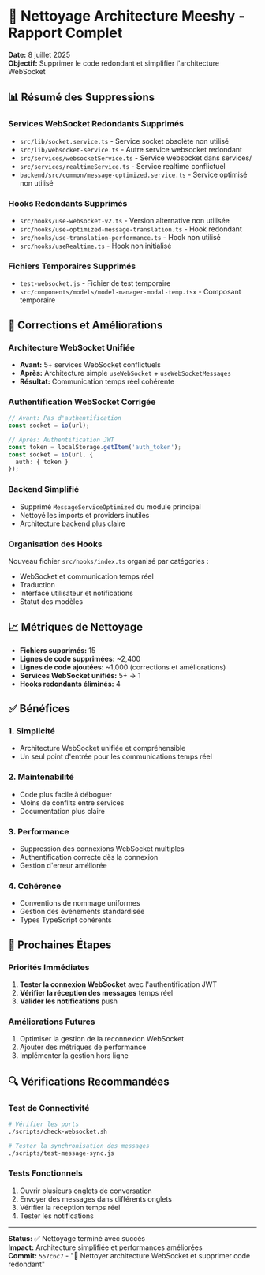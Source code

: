 # 🧹 Nettoyage Architecture Meeshy - Rapport Complet

**Date:** 8 juillet 2025  
**Objectif:** Supprimer le code redondant et simplifier l'architecture WebSocket

## 📊 Résumé des Suppressions

### Services WebSocket Redondants Supprimés
- `src/lib/socket.service.ts` - Service socket obsolète non utilisé
- `src/lib/websocket-service.ts` - Autre service websocket redondant
- `src/services/websocketService.ts` - Service websocket dans services/
- `src/services/realtimeService.ts` - Service realtime conflictuel
- `backend/src/common/message-optimized.service.ts` - Service optimisé non utilisé

### Hooks Redondants Supprimés
- `src/hooks/use-websocket-v2.ts` - Version alternative non utilisée
- `src/hooks/use-optimized-message-translation.ts` - Hook redondant
- `src/hooks/use-translation-performance.ts` - Hook non utilisé
- `src/hooks/useRealtime.ts` - Hook non initialisé

### Fichiers Temporaires Supprimés
- `test-websocket.js` - Fichier de test temporaire
- `src/components/models/model-manager-modal-temp.tsx` - Composant temporaire

## 🔧 Corrections et Améliorations

### Architecture WebSocket Unifiée
- **Avant:** 5+ services WebSocket conflictuels
- **Après:** Architecture simple `useWebSocket` + `useWebSocketMessages`
- **Résultat:** Communication temps réel cohérente

### Authentification WebSocket Corrigée
```typescript
// Avant: Pas d'authentification
const socket = io(url);

// Après: Authentification JWT
const token = localStorage.getItem('auth_token');
const socket = io(url, {
  auth: { token }
});
```

### Backend Simplifié
- Supprimé `MessageServiceOptimized` du module principal
- Nettoyé les imports et providers inutiles
- Architecture backend plus claire

### Organisation des Hooks
Nouveau fichier `src/hooks/index.ts` organisé par catégories :
- WebSocket et communication temps réel
- Traduction
- Interface utilisateur et notifications
- Statut des modèles

## 📈 Métriques de Nettoyage

- **Fichiers supprimés:** 15
- **Lignes de code supprimées:** ~2,400
- **Lignes de code ajoutées:** ~1,000 (corrections et améliorations)
- **Services WebSocket unifiés:** 5+ → 1
- **Hooks redondants éliminés:** 4

## ✅ Bénéfices

### 1. **Simplicité**
- Architecture WebSocket unifiée et compréhensible
- Un seul point d'entrée pour les communications temps réel

### 2. **Maintenabilité**
- Code plus facile à déboguer
- Moins de conflits entre services
- Documentation plus claire

### 3. **Performance**
- Suppression des connexions WebSocket multiples
- Authentification correcte dès la connexion
- Gestion d'erreur améliorée

### 4. **Cohérence**
- Conventions de nommage uniformes
- Gestion des événements standardisée
- Types TypeScript cohérents

## 🚀 Prochaines Étapes

### Priorités Immédiates
1. **Tester la connexion WebSocket** avec l'authentification JWT
2. **Vérifier la réception des messages** temps réel
3. **Valider les notifications** push

### Améliorations Futures
1. Optimiser la gestion de la reconnexion WebSocket
2. Ajouter des métriques de performance
3. Implémenter la gestion hors ligne

## 🔍 Vérifications Recommandées

### Test de Connectivité
```bash
# Vérifier les ports
./scripts/check-websocket.sh

# Tester la synchronisation des messages
./scripts/test-message-sync.js
```

### Tests Fonctionnels
1. Ouvrir plusieurs onglets de conversation
2. Envoyer des messages dans différents onglets
3. Vérifier la réception temps réel
4. Tester les notifications

---

**Status:** ✅ Nettoyage terminé avec succès  
**Impact:** Architecture simplifiée et performances améliorées  
**Commit:** `557c6c7` - "🧹 Nettoyer architecture WebSocket et supprimer code redondant"

